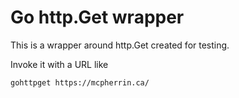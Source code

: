 # Go http.Get wrapper

This is a wrapper around http.Get created for testing.

Invoke it with a URL like

    gohttpget https://mcpherrin.ca/
